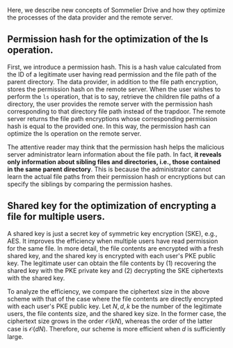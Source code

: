 Here, we describe new concepts of Sommelier Drive and how they optimize the processes of the data provider and the remote server.

## Permission hash for the optimization of the ls operation.
First, we introduce a permission hash. This is a hash value calculated from the ID of a legitimate user having read permission and the file path of the parent directory. The data provider, in addition to the file path encryption, stores the permission hash on the remote server. When the user wishes to perform the `ls` operation, that is to say, retrieve the children file paths of a directory, the user provides the remote server with the permission hash corresponding to that directory file path instead of the trapdoor. The remote server returns the file path encryptions whose corresponding permission hash is equal to the provided one. In this way, the permission hash can optimize the ls operation on the remote server.

The attentive reader may think that the permission hash helps the malicious server administrator learn information about the file path. In fact, **it reveals only information about sibling files and directories, i.e., those contained in the same parent directory**. This is because the administrator cannot learn the actual file paths from their permission hash or encryptions but can specify the siblings by comparing the permission hashes.

## Shared key for the optimization of encrypting a file for multiple users.
A shared key is just a secret key of symmetric key encryption (SKE), e.g., AES. It improves the efficiency when multiple users have read permission for the same file. In more detail, the file contents are encrypted with a fresh shared key, and the shared key is encrypted with each user's PKE public key. The legitimate user can obtain the file contents by (1) recovering the shared key with the PKE private key and (2) decrypting the SKE ciphertexts with the shared key. 

To analyze the efficiency, we compare the ciphertext size in the above scheme with that of the case where the file contents are directly encrypted with each user's PKE public key. Let $N, d, k$ be the number of the legitimate users, the file contents size, and the shared key size. In the former case, the ciphertext size grows in the order $\mathcal{O}(kN)$, whereas the order of the latter case is $\mathcal{O}(dN)$. Therefore, our scheme is more efficient when $d$ is sufficiently large.

